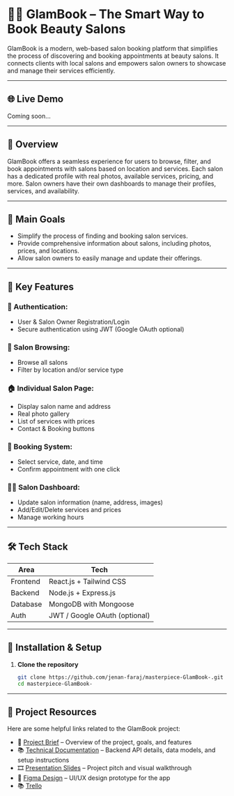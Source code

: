 # 💇‍♀️ GlamBook – The Smart Way to Book Beauty Salons

GlamBook is a modern, web-based salon booking platform that simplifies the process of discovering and booking appointments at beauty salons. It connects clients with local salons and empowers salon owners to showcase and manage their services efficiently.

---

## 🌐 Live Demo
Coming soon...

---

## 📝 Overview

GlamBook offers a seamless experience for users to browse, filter, and book appointments with salons based on location and services. Each salon has a dedicated profile with real photos, available services, pricing, and more. Salon owners have their own dashboards to manage their profiles, services, and availability.

---

## 🎯 Main Goals

- Simplify the process of finding and booking salon services.
- Provide comprehensive information about salons, including photos, prices, and locations.
- Allow salon owners to easily manage and update their offerings.

---

## 🌟 Key Features

### 👤 Authentication:
- User & Salon Owner Registration/Login
- Secure authentication using JWT (Google OAuth optional)

### 📍 Salon Browsing:
- Browse all salons
- Filter by location and/or service type

### 🏠 Individual Salon Page:
- Display salon name and address
- Real photo gallery
- List of services with prices
- Contact & Booking buttons

### 📅 Booking System:
- Select service, date, and time
- Confirm appointment with one click

### 🧑‍💼 Salon Dashboard:
- Update salon information (name, address, images)
- Add/Edit/Delete services and prices
- Manage working hours

---

## 🛠️ Tech Stack

| Area        | Tech                              |
|-------------|-----------------------------------|
| Frontend    | React.js + Tailwind CSS           |
| Backend     | Node.js + Express.js              |
| Database    | MongoDB with Mongoose             |
| Auth        | JWT / Google OAuth (optional)     |


---

## 🧪 Installation & Setup

1. **Clone the repository**  
   ```bash
   git clone https://github.com/jenan-faraj/masterpiece-GlamBook-.git
   cd masterpiece-GlamBook-
---

## 🔗 Project Resources

Here are some helpful links related to the GlamBook project:

- 📄 [Project Brief](https://docs.google.com/document/d/1WUQwudb6SfSagkC8KuRtnS7CG9LWZwHe/edit?usp=sharing&ouid=110054354370055930574&rtpof=true&sd=true) – Overview of the project, goals, and features  
- 📚 [Technical Documentation](https://docs.google.com/document/d/1ggk2SQp_zCATc8khTZHYyodm0dsz0NMn/edit?usp=sharing&ouid=110054354370055930574&rtpof=true&sd=true) – Backend API details, data models, and setup instructions  
- 🎞️ [Presentation Slides](https://www.canva.com/design/DAGlRMW6W94/PdaHXUnm6FsTS4eHKEAbyQ/edit?utm_content=DAGlRMW6W94&utm_campaign=designshare&utm_medium=link2&utm_source=sharebutton) – Project pitch and visual walkthrough  
- 🎨 [Figma Design](https://www.figma.com/design/D3C7H4rjaXDLppUXcSWvur/Masterpiece?m=auto&t=bIkhAKrzBKMKWeQP-6) – UI/UX design prototype for the app
- 📚 [Trello](https://trello.com/b/ElKgtUXD/masterpiece) 


